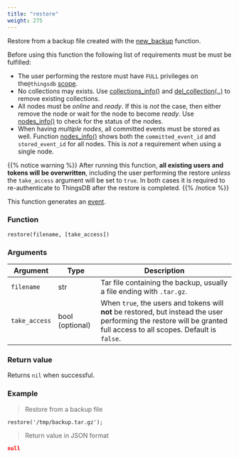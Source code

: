 ```yaml
---
title: "restore"
weight: 275
---
```


Restore from a backup file created with the [new_backup](#../../node-api/new_backup) function.

Before using this function the following list of requirements must be must be fulfilled:

 - The user performing the restore must have `FULL` privileges on the`@thingsdb` [scope](../../overview/scopes).
 - No collections may exists. Use [collections_info()](../collections_info) and [del_collection(..)](../del_collection) to remove existing collections.
 - All nodes must be *online* and *ready*. If this is *not* the case, then either remove the node or wait for the node to become *ready*. Use [nodes_info()](../../node-api/nodes_info) to check for the status of the nodes.
 - When having *multiple nodes*, all committed events must be stored as well. Function [nodes_info()](../../node-api/nodes_info) shows both the `committed_event_id` and `stored_event_id` for all nodes. This is *not* a requirement when using a single node.

{{% notice warning %}}
After running this function, **all existing users and tokens will be overwritten**, including the user performing the restore *unless* the `take_access` argument will be set to `true`. In both cases it is required to re-authenticate to ThingsDB after the restore is completed.
{{% /notice %}}

This function generates an [event](../../overview/events).

### Function

`restore(filename, [take_access])`

### Arguments

Argument | Type | Description
-------- | ---- | -----------
`filename` | str | Tar file containing the backup, usually a file ending with `.tar.gz`.
`take_access` | bool (optional) | When `true`, the users and tokens will **not** be restored, but instead the user performing the restore will be granted full access to all scopes. Default is `false`.


### Return value

Returns `nil` when successful.

### Example

> Restore from a backup file

```thingsdb,syntax_only,@t
restore('/tmp/backup.tar.gz');
```

> Return value in JSON format

```json
null
```
